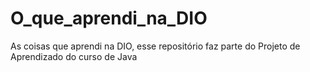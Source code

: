 # O_que_aprendi_na_DIO
As coisas que aprendi na DIO, esse repositório faz parte do Projeto de Aprendizado do curso de Java
